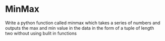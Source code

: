 # MinMax
Write a python function called minmax which takes a series of numbers and outputs the max and min value in the data  in the form of a tuple of length two without using bulit in functions
